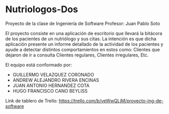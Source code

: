 # Nutriologos-Dos
Proyecto de la clase de Ingeniería de Software
Profesor: Juan Pablo Soto

El proyecto consiste en una aplicación de escritorio que llevará la bitácora de los pacientes de un nutriólogo y sus citas.
La intención es que dicha aplicación presente un informe detallado de la actividad de los pacientes y ayude a detectar distintos
comportamientos en estos como:
Clientes que dejaron de ir a consulta
Clientes regulares,
Clientes irregulares,
Etc.

El equipo está conformado por:

- GUILLERMO VELAZQUEZ CORONADO
- ANDREW ALEJANDRO RIVERA ENCINAS
- JUAN ANTONIO HERNANDEZ COTA
- HUGO FRANCISCO CANO BEYLISS

Link de tablero de Trello: 
https://trello.com/b/veWwQLjM/proyecto-ing-de-software
